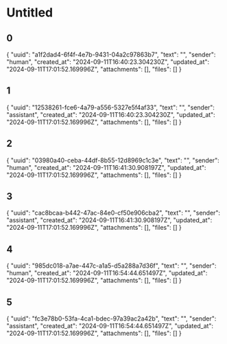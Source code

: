 # Untitled

## 0

{
  "uuid": "a1f2dad4-6f4f-4e7b-9431-04a2c97863b7",
  "text": "",
  "sender": "human",
  "created_at": "2024-09-11T16:40:23.304230Z",
  "updated_at": "2024-09-11T17:01:52.169996Z",
  "attachments": [],
  "files": []
}

## 1

{
  "uuid": "12538261-fce6-4a79-a556-5327e5f4af33",
  "text": "",
  "sender": "assistant",
  "created_at": "2024-09-11T16:40:23.304230Z",
  "updated_at": "2024-09-11T17:01:52.169996Z",
  "attachments": [],
  "files": []
}

## 2

{
  "uuid": "03980a40-ceba-44df-8b55-12d8969c1c3e",
  "text": "",
  "sender": "human",
  "created_at": "2024-09-11T16:41:30.908197Z",
  "updated_at": "2024-09-11T17:01:52.169996Z",
  "attachments": [],
  "files": []
}

## 3

{
  "uuid": "cac8bcaa-b442-47ac-84e0-cf50e906cba2",
  "text": "",
  "sender": "assistant",
  "created_at": "2024-09-11T16:41:30.908197Z",
  "updated_at": "2024-09-11T17:01:52.169996Z",
  "attachments": [],
  "files": []
}

## 4

{
  "uuid": "985dc018-a7ae-447c-a1a5-d5a288a7d36f",
  "text": "",
  "sender": "human",
  "created_at": "2024-09-11T16:54:44.651497Z",
  "updated_at": "2024-09-11T17:01:52.169996Z",
  "attachments": [],
  "files": []
}

## 5

{
  "uuid": "fc3e78b0-53fa-4ca1-bdec-97a39ac2a42b",
  "text": "",
  "sender": "assistant",
  "created_at": "2024-09-11T16:54:44.651497Z",
  "updated_at": "2024-09-11T17:01:52.169996Z",
  "attachments": [],
  "files": []
}
